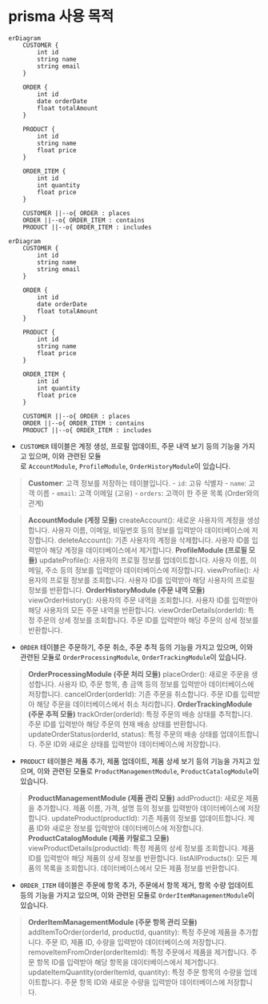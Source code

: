 
# prisma 사용 목적






```
erDiagram
    CUSTOMER {
        int id
        string name
        string email
    }
    
    ORDER {
        int id
        date orderDate
        float totalAmount
    }
    
    PRODUCT {
        int id
        string name
        float price
    }
    
    ORDER_ITEM {
        int id
        int quantity
        float price
    }
    
    CUSTOMER ||--o{ ORDER : places
    ORDER ||--o{ ORDER_ITEM : contains
    PRODUCT ||--o{ ORDER_ITEM : includes
```



```mermaid
erDiagram
    CUSTOMER {
        int id
        string name
        string email
    }
    
    ORDER {
        int id
        date orderDate
        float totalAmount
    }
    
    PRODUCT {
        int id
        string name
        float price
    }
    
    ORDER_ITEM {
        int id
        int quantity
        float price
    }
    
    CUSTOMER ||--o{ ORDER : places
    ORDER ||--o{ ORDER_ITEM : contains
    PRODUCT ||--o{ ORDER_ITEM : includes
```


- `CUSTOMER` 테이블은 계정 생성, 프로필 업데이트, 주문 내역 보기 등의 기능을 가지고 있으며, 이와 관련된 모듈로 `AccountModule`, `ProfileModule`, `OrderHistoryModule`이 있습니다.
> **Customer**: 고객 정보를 저장하는 테이블입니다.
    - `id`: 고유 식별자
    - `name`: 고객 이름
    - `email`: 고객 이메일 (고유)
    - `orders`: 고객이 한 주문 목록 (Order와의 관계)

> **AccountModule (계정 모듈)**
createAccount(): 새로운 사용자의 계정을 생성합니다. 사용자 이름, 이메일, 비밀번호 등의 정보를 입력받아 데이터베이스에 저장합니다.
deleteAccount(): 기존 사용자의 계정을 삭제합니다. 사용자 ID를 입력받아 해당 계정을 데이터베이스에서 제거합니다.
> **ProfileModule (프로필 모듈)**
updateProfile(): 사용자의 프로필 정보를 업데이트합니다. 사용자 이름, 이메일, 주소 등의 정보를 입력받아 데이터베이스에 저장합니다.
viewProfile(): 사용자의 프로필 정보를 조회합니다. 사용자 ID를 입력받아 해당 사용자의 프로필 정보를 반환합니다.
> **OrderHistoryModule (주문 내역 모듈)**
viewOrderHistory(): 사용자의 주문 내역을 조회합니다. 사용자 ID를 입력받아 해당 사용자의 모든 주문 내역을 반환합니다.
viewOrderDetails(orderId): 특정 주문의 상세 정보를 조회합니다. 주문 ID를 입력받아 해당 주문의 상세 정보를 반환합니다.

- `ORDER` 테이블은 주문하기, 주문 취소, 주문 추적 등의 기능을 가지고 있으며, 이와 관련된 모듈로 `OrderProcessingModule`, `OrderTrackingModule`이 있습니다.
> **OrderProcessingModule (주문 처리 모듈)**
placeOrder(): 새로운 주문을 생성합니다. 사용자 ID, 주문 항목, 총 금액 등의 정보를 입력받아 데이터베이스에 저장합니다.
cancelOrder(orderId): 기존 주문을 취소합니다. 주문 ID를 입력받아 해당 주문을 데이터베이스에서 취소 처리합니다.
> **OrderTrackingModule (주문 추적 모듈)**
trackOrder(orderId): 특정 주문의 배송 상태를 추적합니다. 주문 ID를 입력받아 해당 주문의 현재 배송 상태를 반환합니다.
updateOrderStatus(orderId, status): 특정 주문의 배송 상태를 업데이트합니다. 주문 ID와 새로운 상태를 입력받아 데이터베이스에 저장합니다.

- `PRODUCT` 테이블은 제품 추가, 제품 업데이트, 제품 상세 보기 등의 기능을 가지고 있으며, 이와 관련된 모듈로 `ProductManagementModule`, `ProductCatalogModule`이 있습니다.
> **ProductManagementModule (제품 관리 모듈)**
addProduct(): 새로운 제품을 추가합니다. 제품 이름, 가격, 설명 등의 정보를 입력받아 데이터베이스에 저장합니다.
updateProduct(productId): 기존 제품의 정보를 업데이트합니다. 제품 ID와 새로운 정보를 입력받아 데이터베이스에 저장합니다.
> **ProductCatalogModule (제품 카탈로그 모듈)**
viewProductDetails(productId): 특정 제품의 상세 정보를 조회합니다. 제품 ID를 입력받아 해당 제품의 상세 정보를 반환합니다.
listAllProducts(): 모든 제품의 목록을 조회합니다. 데이터베이스에서 모든 제품 정보를 반환합니다.

- `ORDER_ITEM` 테이블은 주문에 항목 추가, 주문에서 항목 제거, 항목 수량 업데이트 등의 기능을 가지고 있으며, 이와 관련된 모듈로 `OrderItemManagementModule`이 있습니다.
> **OrderItemManagementModule (주문 항목 관리 모듈)**
addItemToOrder(orderId, productId, quantity): 특정 주문에 제품을 추가합니다. 주문 ID, 제품 ID, 수량을 입력받아 데이터베이스에 저장합니다.
removeItemFromOrder(orderItemId): 특정 주문에서 제품을 제거합니다. 주문 항목 ID를 입력받아 해당 항목을 데이터베이스에서 제거합니다.
updateItemQuantity(orderItemId, quantity): 특정 주문 항목의 수량을 업데이트합니다. 주문 항목 ID와 새로운 수량을 입력받아 데이터베이스에 저장합니다.










